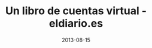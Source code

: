 ---
title: Un libro de cuentas virtual - eldiario.es
date: 2013-08-15
external_link: https://www.eldiario.es/inspira/libro-cuentas-virtual_6_164543559.html
thumbnail: /assets/press/20130815-eldiario.png
---